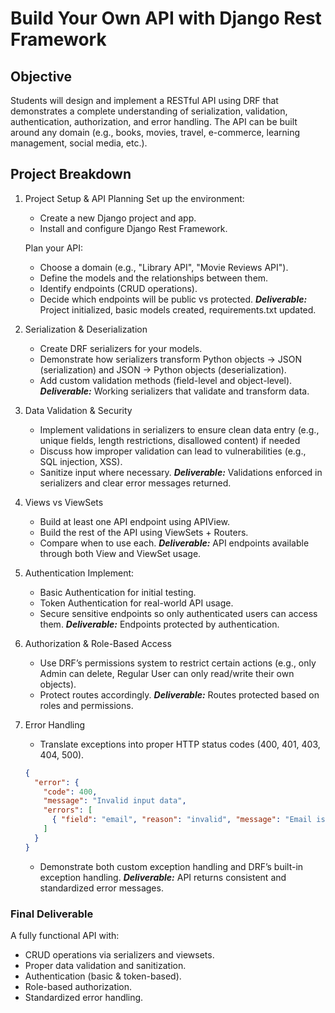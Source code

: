 # Build Your Own API with Django Rest Framework

## Objective
Students will design and implement a RESTful API using DRF that demonstrates a complete understanding of serialization, validation, authentication, authorization, and error handling. The API can be built around any domain (e.g., books, movies, travel, e-commerce, learning management, social media, etc.).

## Project Breakdown

1. Project Setup & API Planning
    Set up the environment:
    - Create a new Django project and app.
    - Install and configure Django Rest Framework.
  
    Plan your API:
    - Choose a domain (e.g., "Library API", "Movie Reviews API").
    - Define the models and the relationships between them.
    - Identify endpoints (CRUD operations).
    - Decide which endpoints will be public vs protected.
    ***Deliverable:*** Project initialized, basic models created, requirements.txt updated.

2. Serialization & Deserialization
    - Create DRF serializers for your models.
    - Demonstrate how serializers transform Python objects → JSON (serialization) and JSON → Python objects (deserialization).
    - Add custom validation methods (field-level and object-level).
    ***Deliverable:*** Working serializers that validate and transform data.

3. Data Validation & Security
    - Implement validations in serializers to ensure clean data entry (e.g., unique fields, length restrictions, disallowed content) if needed
    - Discuss how improper validation can lead to vulnerabilities (e.g., SQL injection, XSS).
    - Sanitize input where necessary.
    ***Deliverable:*** Validations enforced in serializers and clear error messages returned.

5. Views vs ViewSets
    - Build at least one API endpoint using APIView.
    - Build the rest of the API using ViewSets + Routers.
    - Compare when to use each.
    ***Deliverable:*** API endpoints available through both View and ViewSet usage.

5. Authentication
    Implement:
    - Basic Authentication for initial testing.
    - Token Authentication for real-world API usage.
    - Secure sensitive endpoints so only authenticated users can access them.
    ***Deliverable:*** Endpoints protected by authentication.

6. Authorization & Role-Based Access
    - Use DRF’s permissions system to restrict certain actions (e.g., only Admin can delete, Regular User can only read/write their own objects).
    - Protect routes accordingly.
    ***Deliverable:*** Routes protected based on roles and permissions.

7. Error Handling
   - Translate exceptions into proper HTTP status codes (400, 401, 403, 404, 500).
   ```json
   {
     "error": {
       "code": 400,
       "message": "Invalid input data",
       "errors": [
         { "field": "email", "reason": "invalid", "message": "Email is not valid" }
       ]
     }
   }
   ```
   - Demonstrate both custom exception handling and DRF’s built-in exception handling.
   ***Deliverable:*** API returns consistent and standardized error messages.

### Final Deliverable

A fully functional API with:
- CRUD operations via serializers and viewsets.
- Proper data validation and sanitization.
- Authentication (basic & token-based).
- Role-based authorization.
- Standardized error handling.